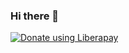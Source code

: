 ### Hi there 👋
<script src="https://liberapay.com/omeiro/widgets/button.js"></script>
<noscript><a href="https://liberapay.com/omeiro/donate"><img alt="Donate using Liberapay" src="https://liberapay.com/assets/widgets/donate.svg"></a></noscript>
<!--
**birhaman/birhaman** is a ✨ _special_ ✨ repository because its `README.md` (this file) appears on your GitHub profile.

Here are some ideas to get you started:

- 🔭 I’m currently working on ...
- 🌱 I’m currently learning ...
- 👯 I’m looking to collaborate on ...
- 🤔 I’m looking for help with ...
- 💬 Ask me about ...
- 📫 How to reach me: ...
- 😄 Pronouns: ...
- ⚡ Fun fact: ...
-->
